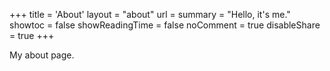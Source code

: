 +++
title = 'About'
layout = "about"
url =
summary = "Hello, it's me."
showtoc = false
showReadingTime = false
noComment = true
disableShare = true
+++

My about page.